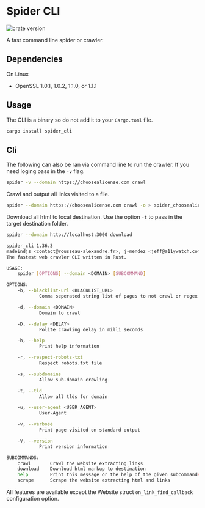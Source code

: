 # Spider CLI

![crate version](https://img.shields.io/crates/v/spider.svg)

A fast command line spider or crawler.

## Dependencies

On Linux

- OpenSSL 1.0.1, 1.0.2, 1.1.0, or 1.1.1

## Usage

The CLI is a binary so do not add it to your `Cargo.toml` file.

```sh
cargo install spider_cli
```

## Cli

The following can also be ran via command line to run the crawler.
If you need loging pass in the `-v` flag.

```sh
spider -v --domain https://choosealicense.com crawl
```

Crawl and output all links visited to a file.

```sh
spider --domain https://choosealicense.com crawl -o > spider_choosealicense.json
```

Download all html to local destination. Use the option `-t` to pass in the target destination folder.

```sh
spider --domain http://localhost:3000 download
```

```sh
spider_cli 1.36.3
madeindjs <contact@rousseau-alexandre.fr>, j-mendez <jeff@a11ywatch.com>
The fastest web crawler CLI written in Rust.

USAGE:
    spider [OPTIONS] --domain <DOMAIN> [SUBCOMMAND]

OPTIONS:
    -b, --blacklist-url <BLACKLIST_URL>
            Comma seperated string list of pages to not crawl or regex with feature enabled

    -d, --domain <DOMAIN>
            Domain to crawl

    -D, --delay <DELAY>
            Polite crawling delay in milli seconds

    -h, --help
            Print help information

    -r, --respect-robots-txt
            Respect robots.txt file

    -s, --subdomains
            Allow sub-domain crawling

    -t, --tld
            Allow all tlds for domain

    -u, --user-agent <USER_AGENT>
            User-Agent

    -v, --verbose
            Print page visited on standard output

    -V, --version
            Print version information

SUBCOMMANDS:
    crawl       Crawl the website extracting links
    download    Download html markup to destination
    help        Print this message or the help of the given subcommand(s)
    scrape      Scrape the website extracting html and links
```

All features are available except the Website struct `on_link_find_callback` configuration option.
